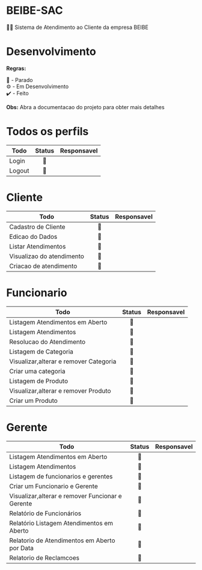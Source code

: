 # BEIBE-SAC

💅💄 Sistema de Atendimento ao Cliente da empresa BEIBE

# Desenvolvimento

**Regras:**

🛑 - Parado  
⚙️ - Em Desenvolvimento  
✔️ - Feito

**Obs:** Abra a documentacao do projeto para obter mais detalhes

# Todos os perfils

| Todo   | Status | Responsavel |
| ------ | :----: | :---------: |
| Login  |   🛑   |             |
| Logout |   🛑   |             |

# Cliente

| Todo                      | Status | Responsavel |
| ------------------------- | :----: | :---------: |
| Cadastro de Cliente       |   🛑   |             |
| Edicao do Dados           |   🛑   |             |
| Listar Atendimentos       |   🛑   |             |
| Visualizao do atendimento |   🛑   |             |
| Criacao de atendimento    |   🛑   |             |

# Funcionario

| Todo                                   | Status | Responsavel |
| -------------------------------------- | :----: | :---------: |
| Listagem Atendimentos em Aberto        |   🛑   |             |
| Listagem Atendimentos                  |   🛑   |             |
| Resolucao do Atendimento               |   🛑   |             |
| Listagem de Categoria                  |   🛑   |             |
| Visualizar,alterar e remover Categoria |   🛑   |             |
| Criar uma categoria                    |   🛑   |             |
| Listagem de Produto                    |   🛑   |             |
| Visualizar,alterar e remover Produto   |   🛑   |             |
| Criar um Produto                       |   🛑   |             |

# Gerente

| Todo                                             | Status | Responsavel |
| ------------------------------------------------ | :----: | :---------: |
| Listagem Atendimentos em Aberto                  |   🛑   |             |
| Listagem Atendimentos                            |   🛑   |             |
| Listagem de funcionarios e gerentes              |   🛑   |             |
| Criar um Funcionario e Gerente                   |   🛑   |             |
| Visualizar,alterar e remover Funcionar e Gerente |   🛑   |             |
| Relatório de Funcionários                        |   🛑   |             |
| Relatório Listagem Atendimentos em Aberto        |   🛑   |             |
| Relatorio de Atendimentos em Aberto por Data     |   🛑   |             |
| Relatorio de Reclamcoes                          |   🛑   |             |
